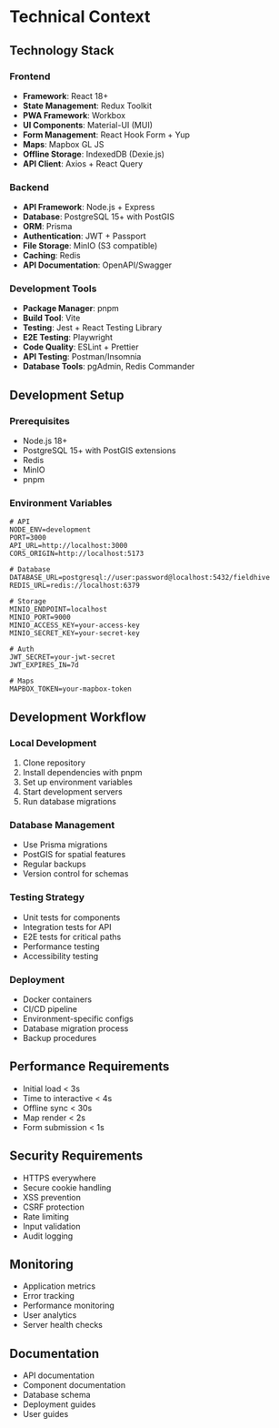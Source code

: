 # Technical Context

## Technology Stack

### Frontend
- **Framework**: React 18+
- **State Management**: Redux Toolkit
- **PWA Framework**: Workbox
- **UI Components**: Material-UI (MUI)
- **Form Management**: React Hook Form + Yup
- **Maps**: Mapbox GL JS
- **Offline Storage**: IndexedDB (Dexie.js)
- **API Client**: Axios + React Query

### Backend
- **API Framework**: Node.js + Express
- **Database**: PostgreSQL 15+ with PostGIS
- **ORM**: Prisma
- **Authentication**: JWT + Passport
- **File Storage**: MinIO (S3 compatible)
- **Caching**: Redis
- **API Documentation**: OpenAPI/Swagger

### Development Tools
- **Package Manager**: pnpm
- **Build Tool**: Vite
- **Testing**: Jest + React Testing Library
- **E2E Testing**: Playwright
- **Code Quality**: ESLint + Prettier
- **API Testing**: Postman/Insomnia
- **Database Tools**: pgAdmin, Redis Commander

## Development Setup

### Prerequisites
- Node.js 18+
- PostgreSQL 15+ with PostGIS extensions
- Redis
- MinIO
- pnpm

### Environment Variables
```env
# API
NODE_ENV=development
PORT=3000
API_URL=http://localhost:3000
CORS_ORIGIN=http://localhost:5173

# Database
DATABASE_URL=postgresql://user:password@localhost:5432/fieldhive
REDIS_URL=redis://localhost:6379

# Storage
MINIO_ENDPOINT=localhost
MINIO_PORT=9000
MINIO_ACCESS_KEY=your-access-key
MINIO_SECRET_KEY=your-secret-key

# Auth
JWT_SECRET=your-jwt-secret
JWT_EXPIRES_IN=7d

# Maps
MAPBOX_TOKEN=your-mapbox-token
```

## Development Workflow

### Local Development
1. Clone repository
2. Install dependencies with pnpm
3. Set up environment variables
4. Start development servers
5. Run database migrations

### Database Management
- Use Prisma migrations
- PostGIS for spatial features
- Regular backups
- Version control for schemas

### Testing Strategy
- Unit tests for components
- Integration tests for API
- E2E tests for critical paths
- Performance testing
- Accessibility testing

### Deployment
- Docker containers
- CI/CD pipeline
- Environment-specific configs
- Database migration process
- Backup procedures

## Performance Requirements
- Initial load < 3s
- Time to interactive < 4s
- Offline sync < 30s
- Map render < 2s
- Form submission < 1s

## Security Requirements
- HTTPS everywhere
- Secure cookie handling
- XSS prevention
- CSRF protection
- Rate limiting
- Input validation
- Audit logging

## Monitoring
- Application metrics
- Error tracking
- Performance monitoring
- User analytics
- Server health checks

## Documentation
- API documentation
- Component documentation
- Database schema
- Deployment guides
- User guides 